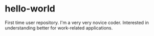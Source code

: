 # hello-world
First time user repository.
I'm a very very novice coder.  Interested in understanding better for work-related applications.
